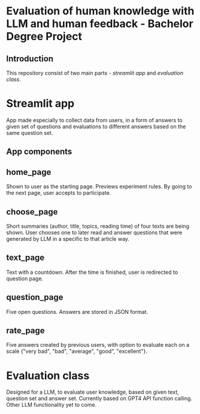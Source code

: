 # Evaluation of human knowledge with LLM and human feedback - Bachelor Degree Project

## Introduction

This repository consist of two main parts - *streamlit app* and *evaluation class*.

# Streamlit app

App made especially to collect data from users, in a form of answers to given set of questions and evaluations to different answers based on the same question set.

## App components

## home_page

Shown to user as the starting page. Previews experiment rules. By going to the next page, user accepts to participate.

## choose_page

Short summaries (author, title, topics, reading time) of four texts are being shown. User chooses one to later read and answer questions that were generated by LLM in a specific to that article way.

## text_page

Text with a countdown. After the time is finished, user is redirected to question page.

## question_page

Five open questions. Answers are stored in JSON format.

## rate_page

Five answers created by previous users, with option to evaluate each on a scale {"very bad", "bad", "average", "good", "excellent"}.

# Evaluation class

Designed for a LLM, to evaluate user knowledge, based on given text, question set and answer set. Currently based on GPT4 API function calling. Other LLM functionality yet to come.



